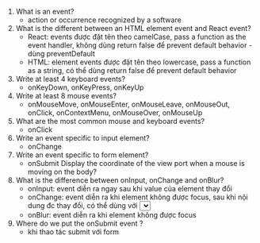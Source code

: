 1. What is an event?
	- action or occurrence recognized by a software
2. What is the different between an HTML element event and React event?
	- React: events được đặt tên theo camelCase, pass a function as the event handler, không dùng return false để prevent default behavior - dùng preventDefault
	- HTML: element events được đặt tên theo lowercase, pass a function as a string, có thể dùng return false để prevent default behavior
3. Write at least 4 keyboard events?
	- onKeyDown, onKeyPress, onKeyUp
4. Write at least 8 mouse events?
	- onMouseMove, onMouseEnter, onMouseLeave, onMouseOut, onClick, onContextMenu, onMouseOver, onMouseUp
5. What are the most common mouse and keyboard events?
	- onClick
6. Write an event specific to input element?
	- onChange
7. Write an event specific to form element?
	- onSubmit
Display the coordinate of the view port when a mouse is moving on the body?
8. What is the difference between onInput, onChange and onBlur?
	- onInput: event diễn ra ngay sau khi value của element thay đổi
	- onChange: event diễn ra khi element không được focus, sau khi nội dung đc thay đổi, có thể dùng với <select>
	- onBlur: event diễn ra khi element không được focus
9. Where do we put the onSubmit event ?
	- khi thao tác submit với form